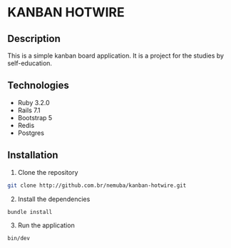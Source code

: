 # KANBAN HOTWIRE

## Description

This is a simple kanban board application. It is a project for the studies by self-education.

## Technologies

- Ruby 3.2.0
- Rails 7.1
- Bootstrap 5
- Redis
- Postgres


## Installation

1. Clone the repository

```bash
git clone http://github.com.br/nemuba/kanban-hotwire.git
```

2. Install the dependencies

```bash
bundle install
```

3. Run the application

  ```bash
  bin/dev
  ```

